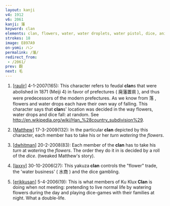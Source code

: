 ```yaml
---
layout: kanji
v4: 1912
v6: 2061
kanji: 藩
keyword: clan
elements: clan, flowers, water, water droplets, water pistol, dice, animal tracks, drop, rice, rice field, brains
strokes: 18
image: E897A9
on-yomi: ハン
permalink: /藩/
redirect_from:
 - /2061/
prev: 翻
next: 毛
---
```


1) [<a href="http://kanji.koohii.com/profile/raulir">raulir</a>] 4-1-2007(165): This character refers to feudal<strong> clan</strong>s that were abolished in 1871 (Meiji 4) in favor of prefectures ( 廃藩置県 ), and thus were predecessors of the modern prefectures. As we know from 落 , flowers and water drops each have their own way of falling. This character says that<strong> clan</strong>s&#039; location was decided in the way flowers, water drops and dice fall: at random. See <a href="http://en.wikipedia.org/wiki/Han_%28country_subdivision%29">http://en.wikipedia.org/wiki/Han_%28country_subdivision%29</a>.

2) [<a href="http://kanji.koohii.com/profile/Matthew">Matthew</a>] 17-3-2009(132): In the particular<strong> clan</strong> depicted by this character, each member has to take his or her <em>turn</em> <em>watering</em> the <em>flowers</em>.

3) [<a href="http://kanji.koohii.com/profile/dwhitman">dwhitman</a>] 20-2-2008(83): Each member of the<strong> clan</strong> has to take his <em>turn</em> at <em>water</em>ing the <em>flowers</em>. The order they do it in is decided by a roll of the <em>dice</em>. (tweaked Matthew&#039;s story).

4) [<a href="http://kanji.koohii.com/profile/laxxy">laxxy</a>] 30-10-2006(27): This yakuza<strong> clan</strong> controls the &quot;flower&quot; trade, the &#039;water business&#039; ( 水商 ) and the dice gambling.

5) [<a href="http://kanji.koohii.com/profile/erikkusan">erikkusan</a>] 5-4-2006(19): This is what members of Ku Klux<strong> Clan</strong> is doing when not meeting: pretending to live normal life by watering flowers during the day and playing dice-games with their families at night. What a double-life.

